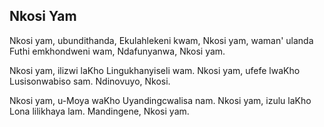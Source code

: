 ## Nkosi Yam

Nkosi yam, ubundithanda,
Ekulahlekeni kwam,
Nkosi yam, waman' ulanda
Futhi emkhondweni wam,
Ndafunyanwa, Nkosi yam.

Nkosi yam, ilizwi laKho
Lingukhanyiseli wam.
Nkosi yam, ufefe lwaKho
Lusisonwabiso sam.
Ndinovuyo, Nkosi.

Nkosi yam, u-Moya waKho
Uyandingcwalisa nam.
Nkosi yam, izulu laKho
Lona lilikhaya lam.
Mandingene, Nkosi yam.

